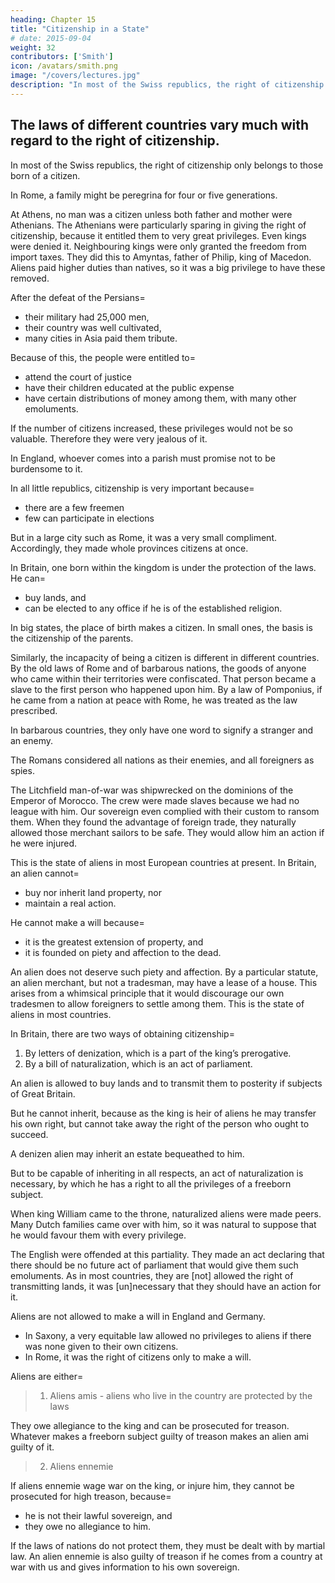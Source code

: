 ```yaml
---
heading: Chapter 15
title: "Citizenship in a State"
# date: 2015-09-04
weight: 32
contributors: ['Smith']
icon: /avatars/smith.png
image: "/covers/lectures.jpg"
description: "In most of the Swiss republics, the right of citizenship only belongs to those born of a citizen"
---
```




## The laws of different countries vary much with regard to the right of citizenship.

In most of the Swiss republics, the right of citizenship only belongs to those born of a citizen.

In Rome, a family might be peregrina for four or five generations.

At Athens, no man was a citizen unless both father and mother were Athenians. The Athenians were particularly sparing in giving the right of citizenship, because it entitled them to very great privileges. Even kings were denied it. Neighbouring kings were only granted the freedom from import taxes. They did this to Amyntas, father of Philip, king of Macedon. Aliens paid higher duties than natives, so it was a big privilege to have these removed.

After the defeat of the Persians= 
- their military had 25,000 men,
- their country was well cultivated,
- many cities in Asia paid them tribute.

Because of this, the people were entitled to= 
- attend the court of justice
- have their children educated at the public expense
- have certain distributions of money among them, with many other emoluments.

If the number of citizens increased, these privileges would not be so valuable. Therefore they were very jealous of it.

In England, whoever comes into a parish must promise not to be burdensome to it.

In all little republics, citizenship is very important because= 
- there are a few freemen
- few can participate in elections

But in a large city such as Rome, it was a very small compliment. Accordingly, they made whole provinces citizens at once.

In Britain, one born within the kingdom is under the protection of the laws. He can= 
- buy lands, and
- can be elected to any office if he is of the established religion.

In big states, the place of birth makes a citizen. In small ones, the basis is the citizenship of the parents.

Similarly, the incapacity of being a citizen is different in different countries. By the old laws of Rome and of barbarous nations, the goods of anyone who came within their territories were confiscated. That person became a slave to the first person who happened upon him. By a law of Pomponius, if he came from a nation at peace with Rome, he was treated as the law prescribed.

In barbarous countries, they only have one word to signify a stranger and an enemy.

The Romans considered all nations as their enemies, and all foreigners as spies. 

<!-- At Rome, every stranger was hostis, as they considered . --> 

The Litchfield man-of-war was shipwrecked on the dominions of the Emperor of Morocco. The crew were made slaves because we had no league with him. Our sovereign even complied with their custom to ransom them. When they found the advantage of foreign trade, they naturally allowed those merchant sailors to be safe. They would allow him an action if he were injured<!--  in either -->.

This is the state of aliens in most European countries at present. In Britain, an alien cannot= 
- buy nor inherit land property, nor
- maintain a real action.

He cannot make a will because= 
- it is the greatest extension of property, and
- it is founded on piety and affection to the dead.

An alien does not deserve such piety and affection. By a particular statute, an alien merchant, but not a tradesman, may have a lease of a house. This arises from a whimsical principle that it would discourage our own tradesmen to allow foreigners to settle among them. This is the state of aliens in most countries.

In Britain, there are two ways of obtaining citizenship= 

1. By letters of denization, which is a part of the king’s prerogative.
2. By a bill of naturalization, which is an act of parliament.

An alien is allowed to buy lands and to transmit them to posterity if subjects of Great Britain.

But he cannot inherit, because as the king is heir of aliens he may transfer his own right, but cannot take away the right of the person who ought to succeed.

A denizen alien may inherit an estate bequeathed to him.

But to be capable of inheriting in all respects, an act of naturalization is necessary, by which he has a right to all the privileges of a freeborn subject.

When king William came to the throne, naturalized aliens were made peers. Many Dutch families came over with him, so it was natural to suppose that he would favour them with every privilege.

The English were offended at this partiality. They made an act declaring that there should be no future act of parliament that would give them such emoluments. 
As in most countries, they are [not] allowed the right of transmitting lands, it was [un]necessary that they should have an action for it.

Aliens are not allowed to make a will in England and Germany.
- In Saxony, a very equitable law allowed no privileges to aliens if there was none given to their own citizens.
- In Rome, it was the right of citizens only to make a will.

Aliens are either= 

> 1. Aliens amis - aliens who live in the country are protected by the laws

They owe allegiance to the king and can be prosecuted for treason. Whatever makes a freeborn subject guilty of treason makes an alien ami guilty of it.

> 2. Aliens ennemie

If aliens ennemie wage war on the king, or injure him, they cannot be prosecuted for high treason, because= 
- he is not their lawful sovereign, and
- they owe no allegiance to him.

If the laws of nations do not protect them, they must be dealt with by martial law. An alien ennemie is also guilty of treason if he comes from a country at war with us and gives information to his own sovereign.
